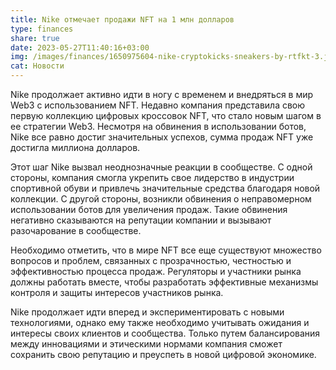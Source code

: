 ```yaml
---
title: Nike отмечает продажи NFT на 1 млн долларов
type: finances
share: true
date: 2023-05-27T11:40:16+03:00
img: /images/finances/1650975604-nike-cryptokicks-sneakers-by-rtfkt-3.jpg
cat: Новости
---
```

Nike продолжает активно идти в ногу с временем и внедряться в мир Web3 с использованием NFT. Недавно компания представила свою первую коллекцию цифровых кроссовок NFT, что стало новым шагом в ее стратегии Web3. Несмотря на обвинения в использовании ботов, Nike все равно достиг значительных успехов, сумма продаж NFT уже достигла миллиона долларов.

Этот шаг Nike вызвал неоднозначные реакции в сообществе. С одной стороны, компания смогла укрепить свое лидерство в индустрии спортивной обуви и привлечь значительные средства благодаря новой коллекции. С другой стороны, возникли обвинения о неправомерном использовании ботов для увеличения продаж. Такие обвинения негативно сказываются на репутации компании и вызывают разочарование в сообществе.

Необходимо отметить, что в мире NFT все еще существуют множество вопросов и проблем, связанных с прозрачностью, честностью и эффективностью процесса продаж. Регуляторы и участники рынка должны работать вместе, чтобы разработать эффективные механизмы контроля и защиты интересов участников рынка.

Nike продолжает идти вперед и экспериментировать с новыми технологиями, однако ему также необходимо учитывать ожидания и интересы своих клиентов и сообщества. Только путем балансирования между инновациями и этическими нормами компания сможет сохранить свою репутацию и преуспеть в новой цифровой экономике.